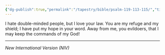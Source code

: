 ```yaml
---
{"dg-publish":true,"permalink":"/tapestry/bible/psalm-119-113-115/","title":"Psalm 119:113–115","hide":true,"tags":["bible","bible-verse"],"dgHomeLink":true,"dgShowLocalGraph":true,"dgEnableSearch":true}
---
```


I hate double-minded people, but I love your law.
 You are my refuge and my shield; I have put my hope in your word.
Away from me, you evildoers, that I may keep the commands of my God!

---
*New International Version (NIV)*